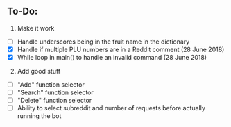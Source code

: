 ## To-Do:
1. Make it work
- [ ] Handle underscores being in the fruit name in the dictionary
- [x] Handle if multiple PLU numbers are in a Reddit comment (28 June 2018)
- [x] While loop in main() to handle an invalid command (28 June 2018)
2. Add good stuff
- [ ] "Add" function selector
- [ ] "Search" function selector
- [ ] "Delete" function selector
- [ ] Ability to select subreddit and number of requests before actually running the bot
